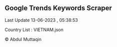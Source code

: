 

## Google Trends Keywords Scraper 
 
Last Update 13-06-2023 , 05:38:53

Country List :
VIETNAM.json



© Abdul Muttaqin 
